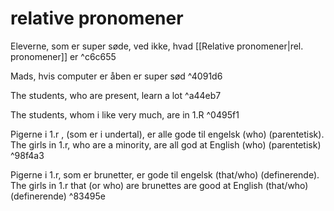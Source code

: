 # relative pronomener
Eleverne, som er super søde, ved ikke, hvad [[Relative pronomener|rel. pronomener]] er ^c6c655

Mads, hvis computer er åben er super sød  ^4091d6

The students, who are present, learn a lot ^a44eb7

The students, whom i like very much, are in 1.R ^0495f1


Pigerne i 1.r , (som er i undertal), er alle gode til engelsk (who) (parentetisk).
The girls in 1.r, who are a minority, are all god at English  (who) (parentetisk) 
^98f4a3

Pigerne i 1.r, som er brunetter, er gode til engelsk (that/who) (definerende).
The girls in 1.r that (or who) are brunettes are good at English (that/who) (definerende)
^83495e